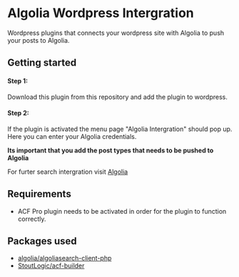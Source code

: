 # Algolia Wordpress Intergration
Wordpress plugins that connects your wordpress site with Algolia to push your posts to Algolia.

## Getting started
#### Step 1:
Download this plugin from this repository and add the plugin to wordpress.

#### Step 2:
If the plugin is activated the menu page "Algolia Intergration" should pop up. 
Here you can enter your Algolia credentials.

**Its important that you add the post types that needs to be pushed to Algolia**

For furter search intergration visit [Algolia](https://www.algolia.com/doc/api-reference/widgets/js/)

## Requirements
* ACF Pro plugin needs to be activated in order for the plugin to function correctly.

## Packages used
* [algolia/algoliasearch-client-php](https://github.com/algolia/algoliasearch-client-php)
* [StoutLogic/acf-builder](https://github.com/StoutLogic/acf-builder)

